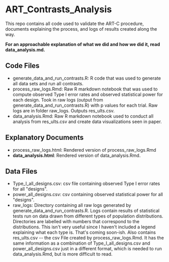 # ART_Contrasts_Analysis
This repo contains all code used to validate the ART-C procedure, documents explaining the process, and logs of results created along the way.

**For an approachable explanation of what we did and how we did it, read data_analysis.md.**

## Code Files
* generate_data_and_run_contrasts.R: R code that was used to generate all data sets and run all contrasts.
* process_raw_logs.Rmd: Raw R markdown notebook that was used to compute observed Type I error rates and observed statistical power for each design.
Took in raw logs (output from generate_data_and_run_contrasts.R) with p values for each trial. Raw logs are in folder raw_logs. 
Outputs res_ults.csv.
* data_analysis.Rmd: Raw R markdown notebook used to conduct all analysis from res_ults.csv and create data visualizations seen in paper.

## Explanatory Documents
* process_raw_logs.html: Rendered version of process_raw_logs.Rmd
* **data_analysis.html**: Rendered version of data_analysis.Rmd.

## Data Files
* Type_I_all_designs.csv: csv file containing observed Type I error rates for all "designs".
* power_all_designs.csv: csv containing observed statistical power for all "designs".
* raw_logs: Directory containing all raw logs generated by generate_data_and_run_contrasts.R.
Logs contain results of statistical tests run on data drawn from different types of population distributions.
Directories are labelled with numbers that correspond to the distributions. This isn't very useful since I haven't included a legend explaining what each type is. That's coming soon-ish.
Also contains res_ults.csv -- the csv File created by process_raw_logs.Rmd. It has the same information as a combination of Type_I_all_designs.csv and power_all_designs.csv just in a different format, which is needed to run data_analysis.Rmd, but is more difficult to read.

